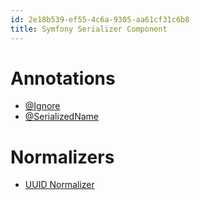 ```yaml
---
id: 2e18b539-ef55-4c6a-9305-aa61cf31c6b8
title: Symfony Serializer Component
---
```


# Annotations

-   [@Ignore](20201116140434-ignore)
-   [@SerializedName](20201111112247-serializedname)

# Normalizers

-   [UUID Normalizer](20201117103957-uuid_normalizer)
